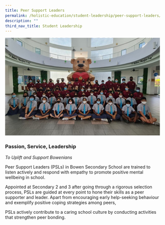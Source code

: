```yaml
---
title: Peer Support Leaders
permalink: /holistic-education/student-leadership/peer-support-leaders/
description: ""
third_nav_title: Student Leadership
---
```

![](/images/Holistic%20Education/Student%20Leadership/PSL.jpg)

### Passion, Service, Leadership 
*To Uplift and Support Bowenians*

  
Peer Support Leaders (PSLs) in Bowen Secondary School are trained to listen actively and respond with empathy to promote positive mental wellbeing in school.  
  
Appointed at Secondary 2 and 3 after going through a rigorous selection process, PSLs are guided at every point to hone their skills as a peer supporter and leader. Apart from encouraging early help-seeking behaviour and exemplify positive coping strategies among peers,  
  
PSLs actively contribute to a caring school culture by conducting activities that strengthen peer bonding.